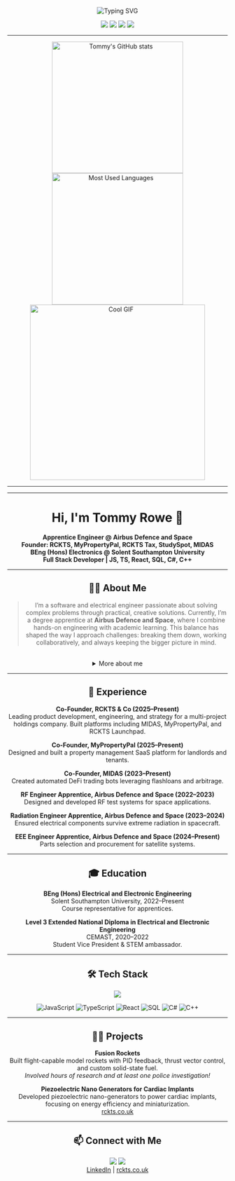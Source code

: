 <p align="center">
  <img src="https://readme-typing-svg.demolab.com?font=Fira+Code&weight=700&size=28&pause=1000&color=36BCF7&center=true&vCenter=true&width=800&lines=Hi%2C+I'm+Tommy+Rowe+%F0%9F%91%8B;Engineer+%7C+Founder+%7C+Full+Stack+Dev;Building+things+that+matter+%F0%9F%9A%80" alt="Typing SVG" />
</p>

<p align="center">
  <img src="https://img.shields.io/badge/Engineer%20@%20Airbus-003366?style=for-the-badge&logo=airbus&logoColor=white"/>
  <img src="https://img.shields.io/badge/Founder-RCKTS%20%7C%20MyPropertyPal%20%7C%20RCKTS%20Tax%20%7C%20StudySpot-36BCF7?style=for-the-badge"/>
  <img src="https://img.shields.io/badge/BEng%20Electronics-Solent%20Southampton%20Uni-FF5959?style=for-the-badge"/>
  <img src="https://img.shields.io/badge/Full%20Stack%20Dev-JS%20%7C%20TS%20%7C%20React%20%7C%20SQL%20%7C%20C%23%20%7C%20C%2B%2B-FFD700?style=for-the-badge"/>
</p>

<hr/>

<p align="center">
  <!-- Left column: GitHub stats, top langs, activity graph -->
  <img src="https://github-readme-stats.vercel.app/api?username=rubberduckies12&show_icons=true&theme=tokyonight&hide_border=true" alt="Tommy's GitHub stats" width="300"/>
  <br/>
  <img src="https://github-readme-stats.vercel.app/api/top-langs/?username=rubberduckies12&layout=compact&theme=tokyonight&hide_border=true" alt="Most Used Languages" width="300"/>
  <br/>

  <!-- Right column: GIF -->
  <img src="https://user-images.githubusercontent.com/74038190/229223263-cf2e4b07-2615-4f87-9c38-e37600f8381a.gif" alt="Cool GIF" width="400"/>
</p>

<hr/>






---


<div align="center">
	<h1>Hi, I'm Tommy Rowe 👋</h1>
	<b>Apprentice Engineer @ Airbus Defence and Space</b><br/>
	<b>Founder: RCKTS, MyPropertyPal, RCKTS Tax, StudySpot, MIDAS</b><br/>
	<b>BEng (Hons) Electronics @ Solent Southampton University</b><br/>
	<b>Full Stack Developer | JS, TS, React, SQL, C#, C++</b>
</div>

---



<h2 align="center">👨‍💻 About Me</h2>
<div align="center">
<blockquote>
I’m a software and electrical engineer passionate about solving complex problems through practical, creative solutions. Currently, I’m a degree apprentice at <b>Airbus Defence and Space</b>, where I combine hands-on engineering with academic learning. This balance has shaped the way I approach challenges: breaking them down, working collaboratively, and always keeping the bigger picture in mind.
</blockquote>
<br/>
<details>
<summary>More about me</summary>
<p align="center">
Alongside my professional and academic journey, I’ve founded and contributed to several businesses. Each venture has taught me resilience, adaptability, and the importance of building technology that genuinely makes an impact.<br/><br/>
What drives me most is curiosity. I love experimenting with new ideas, bridging hardware and software, and turning concepts into working systems. Whether in aerospace, entrepreneurship, or personal projects, I’m motivated by the opportunity to keep learning and to build things that matter.
</p>
</details>
</div>

---



<h2 align="center">🚀 Experience</h2>
<div align="center">
	<p><b>Co-Founder, RCKTS & Co (2025–Present)</b><br/>Leading product development, engineering, and strategy for a multi-project holdings company. Built platforms including MIDAS, MyPropertyPal, and RCKTS Launchpad.</p>
	<p><b>Co-Founder, MyPropertyPal (2025–Present)</b><br/>Designed and built a property management SaaS platform for landlords and tenants.</p>
	<p><b>Co-Founder, MIDAS (2023–Present)</b><br/>Created automated DeFi trading bots leveraging flashloans and arbitrage.</p>
	<p><b>RF Engineer Apprentice, Airbus Defence and Space (2022–2023)</b><br/>Designed and developed RF test systems for space applications.</p>
	<p><b>Radiation Engineer Apprentice, Airbus Defence and Space (2023–2024)</b><br/>Ensured electrical components survive extreme radiation in spacecraft.</p>
	<p><b>EEE Engineer Apprentice, Airbus Defence and Space (2024–Present)</b><br/>Parts selection and procurement for satellite systems.</p>
</div>

---



<h2 align="center">🎓 Education</h2>
<div align="center">
	<p><b>BEng (Hons) Electrical and Electronic Engineering</b><br/>Solent Southampton University, 2022–Present<br/>Course representative for apprentices.</p>
	<p><b>Level 3 Extended National Diploma in Electrical and Electronic Engineering</b><br/>CEMAST, 2020–2022<br/>Student Vice President & STEM ambassador.</p>
</div>

---


<h2 align="center">🛠️ Tech Stack</h2>

<p align="center">
	<img src="https://skillicons.dev/icons?i=js,ts,react,postgresql,cs,cpp,python,git,linux,azure,vercel"/>
</p>

<p align="center">
	<img alt="JavaScript" src="https://img.shields.io/badge/-JavaScript-black?style=flat-square&logo=javascript">
	<img alt="TypeScript" src="https://img.shields.io/badge/-TypeScript-black?style=flat-square&logo=typescript">
	<img alt="React" src="https://img.shields.io/badge/-React-black?style=flat-square&logo=react">
	<img alt="SQL" src="https://img.shields.io/badge/-SQL-black?style=flat-square&logo=postgresql">
	<img alt="C#" src="https://img.shields.io/badge/-C%23-black?style=flat-square&logo=csharp">
	<img alt="C++" src="https://img.shields.io/badge/-C++-black?style=flat-square&logo=cplusplus">
</p>



---



<h2 align="center">🧑‍🔬 Projects</h2>
<div align="center">
	<p><b>Fusion Rockets</b><br/>Built flight-capable model rockets with PID feedback, thrust vector control, and custom solid-state fuel.<br/><i>Involved hours of research and at least one police investigation!</i></p>
	<p><b>Piezoelectric Nano Generators for Cardiac Implants</b><br/>Developed piezoelectric nano-generators to power cardiac implants, focusing on energy efficiency and miniaturization.<br/><a href="https://www.rckts.co.uk">rckts.co.uk</a></p>
</div>

---



<h2 align="center">📫 Connect with Me</h2>
<div align="center">
	<a href="https://www.linkedin.com/in/tommy-rowe-3a720b338/" target="_blank"><img src="https://img.shields.io/badge/LinkedIn-blue?style=for-the-badge&logo=linkedin"/></a>
	<a href="https://www.rckts.co.uk" target="_blank"><img src="https://img.shields.io/badge/Website-36BCF7?style=for-the-badge&logo=google-chrome&logoColor=white"/></a>
	<br/>
	<a href="https://www.linkedin.com/in/tommy-rowe-3a720b338/">LinkedIn</a> | <a href="https://www.rckts.co.uk">rckts.co.uk</a>
</div>

